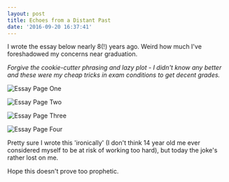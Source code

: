 ```yaml
---
layout: post
title: Echoes from a Distant Past
date: '2016-09-20 16:37:41'
---
```


I wrote the essay below nearly 8(!) years ago. Weird how much I've foreshadowed my concerns near  graduation.

*Forgive the cookie-cutter phrasing and lazy plot - I didn't know any better and these were my cheap tricks in exam conditions to get decent grades.*

![Essay Page One](http://drive.google.com/uc?export=view&id=1KbBk_N___GJbQrjm90sF1lXbhd-j0ZKv1A)

![Essay Page Two](https://drive.google.com/uc?export=view&id=1qsjO99S6TqWY1HK_nevsfrd_vBpGvECp2Q)

![Essay Page Three](https://drive.google.com/uc?export=view&id=1bh0xo2c2PBpBaHljD5ElAgmq8IJBWt6SlA)

![Essay Page Four](https://drive.google.com/uc?export=view&id=1XI-EbVOiEb5kq9NfC2Q2_iveHnFOsVKoWQ)

Pretty sure I wrote this 'ironically' (I don't think 14 year old me ever considered myself to be at risk of working too hard), but today the joke's rather lost on me.

Hope this doesn't prove too prophetic.

